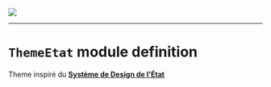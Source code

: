 <!--
 ___ _            _ _    _ _    __
/ __(_)_ __  _ __| (_)__(_) |_ /_/
\__ \ | '  \| '_ \ | / _| |  _/ -_)
|___/_|_|_|_| .__/_|_\__|_|\__\___|
            |_| 
-->
![](https://docs.simplicite.io//logos/logo250.png)
* * *

`ThemeEtat` module definition
=============================

Theme inspiré du [**Système de Design de l'État**](https://gouvfr.atlassian.net/wiki/spaces/DB/overview?homepageId=145359476)

